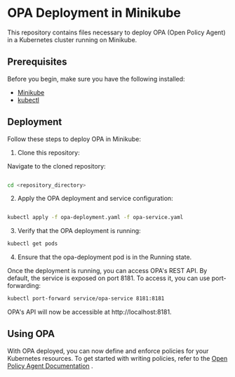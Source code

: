 # OPA Deployment in Minikube

This repository contains files necessary to deploy OPA (Open Policy Agent) in a Kubernetes cluster running on Minikube.

## Prerequisites

Before you begin, make sure you have the following installed:

- [Minikube](https://minikube.sigs.k8s.io/docs/start/)
- [kubectl](https://kubernetes.io/docs/tasks/tools/install-kubectl/)

## Deployment

Follow these steps to deploy OPA in Minikube:

1. Clone this repository:

Navigate to the cloned repository:

```bash

cd <repository_directory>

```
2. Apply the OPA deployment and service configuration:

```bash

kubectl apply -f opa-deployment.yaml -f opa-service.yaml
```

3. Verify that the OPA deployment is running:

```bash
kubectl get pods
```

4. Ensure that the opa-deployment pod is in the Running state.

Once the deployment is running, you can access OPA's REST API. By default, the service is exposed on port 8181. To access it, you can use port-forwarding:

```bash
kubectl port-forward service/opa-service 8181:8181
```

OPA's API will now be accessible at http://localhost:8181.

## Using OPA
With OPA deployed, you can now define and enforce policies for your Kubernetes resources. To get started with writing policies, refer to the [Open Policy Agent Documentation](https://www.openpolicyagent.org/docs/latest/kubernetes-introduction/)
.
